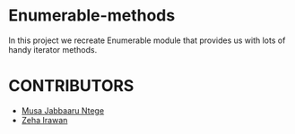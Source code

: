 # Enumerable-methods

In this project we recreate Enumerable module that provides us with lots of handy iterator methods.

# CONTRIBUTORS 

- [Musa Jabbaaru Ntege](https://github.com/Cena-JM)
- [Zeha Irawan](https://github.com/JangkarBumi) 

